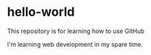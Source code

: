 # hello-world
This repository is for learning how to use GitHub

I'm learning web development in my spare time. 
